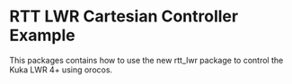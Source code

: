 RTT LWR Cartesian Controller Example
============

This packages contains how to use the new rtt_lwr package to control the Kuka LWR 4+ using orocos.

